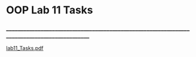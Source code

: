 # OOP Lab 11 Tasks
### _____________________________________________________________________________________________

[lab11_Tasks.pdf](https://github.com/user-attachments/files/20147009/lab11_Tasks.pdf)
